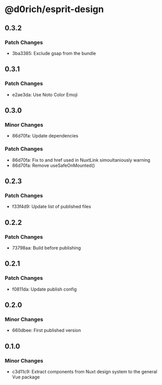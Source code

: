 # @d0rich/esprit-design

## 0.3.2

### Patch Changes

- 3ba3385: Exclude gsap from the bundle

## 0.3.1

### Patch Changes

- e2ae3da: Use Noto Color Emoji

## 0.3.0

### Minor Changes

- 86d70fa: Update dependencies

### Patch Changes

- 86d70fa: Fix to and href used in NuxtLink simoultaniously warning
- 86d70fa: Remove useSafeOnMounted()

## 0.2.3

### Patch Changes

- f33f4d9: Update list of published files

## 0.2.2

### Patch Changes

- 73798aa: Build before publishing

## 0.2.1

### Patch Changes

- f0811da: Update publish config

## 0.2.0

### Minor Changes

- 660dbee: First published version

## 0.1.0

### Minor Changes

- c3d11c9: Extract components from Nuxt design system to the general Vue package
